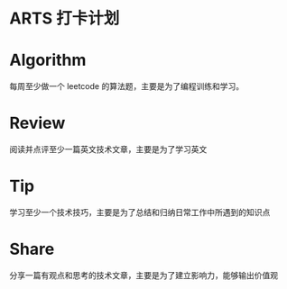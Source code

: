 # ARTS 打卡计划

# Algorithm
  每周至少做一个 leetcode 的算法题，主要是为了编程训练和学习。
  
# Review
  阅读并点评至少一篇英文技术文章，主要是为了学习英文
  
# Tip
  学习至少一个技术技巧，主要是为了总结和归纳日常工作中所遇到的知识点
  
# Share
  分享一篇有观点和思考的技术文章，主要是为了建立影响力，能够输出价值观
